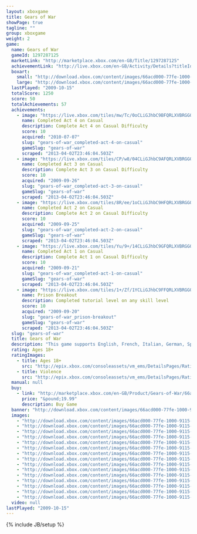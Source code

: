 ```yaml
---
layout: xboxgame
title: Gears of War
showPage: true
tagline: ""
group: xboxgame
weight: 2
game: 
  name: Gears of War
  gameId: 1297287125
  marketLink: "http://marketplace.xbox.com/en-GB/Title/1297287125"
  achievementLink: "http://live.xbox.com/en-GB/Activity/Details?titleId=1297287125"
  boxart: 
    small: "http://download.xbox.com/content/images/66acd000-77fe-1000-9115-d8024d5307d5/2057/boxartsm.jpg"
    large: "http://download.xbox.com/content/images/66acd000-77fe-1000-9115-d8024d5307d5/2057/boxartlg.jpg"
  lastPlayed: "2009-10-15"
  totalScore: 1250
  score: 50
  totalAchievements: 57
  achievements: 
    - image: "https://live.xbox.com/tiles/mw/Tc/0oCLiGJhbC9BFQRLXVBRGGQ1L2FjaC8wLzUAAAAA5+fn-fMEgA==.jpg"
      name: Completed Act 4 on Casual
      description: Complete Act 4 on Casual Difficulty
      score: 10
      acquired: "2010-07-07"
      slug: "gears-of-war_completed-act-4-on-casual"
      gameSlug: "gears-of-war"
      scraped: "2013-04-02T23:46:04.503Z"
    - image: "https://live.xbox.com/tiles/CP/w8/04CLiGJhbC9AFQRLXVBRGGQ1L2FjaC8wLzQAAAAA5+fn-BP8Ew==.jpg"
      name: Completed Act 3 on Casual
      description: Complete Act 3 on Casual Difficulty
      score: 10
      acquired: "2009-09-26"
      slug: "gears-of-war_completed-act-3-on-casual"
      gameSlug: "gears-of-war"
      scraped: "2013-04-02T23:46:04.503Z"
    - image: "https://live.xbox.com/tiles/8R/ee/1oCLiGJhbC9HFQRLXVBRGGQ1L2FjaC8wLzMAAAAA5+fn+bEX6g==.jpg"
      name: Completed Act 2 on Casual
      description: Complete Act 2 on Casual Difficulty
      score: 10
      acquired: "2009-09-25"
      slug: "gears-of-war_completed-act-2-on-casual"
      gameSlug: "gears-of-war"
      scraped: "2013-04-02T23:46:04.503Z"
    - image: "https://live.xbox.com/tiles/Yu/9+/14CLiGJhbC9GFQRLXVBRGGQ1L2FjaC8wLzIAAAAA5+fn+FHveQ==.jpg"
      name: Completed Act 1 on Casual
      description: Complete Act 1 on Casual Difficulty
      score: 10
      acquired: "2009-09-21"
      slug: "gears-of-war_completed-act-1-on-casual"
      gameSlug: "gears-of-war"
      scraped: "2013-04-02T23:46:04.503Z"
    - image: "https://live.xbox.com/tiles/1+/Zf/1YCLiGJhbC9FFQRLXVBRGGQ1L2FjaC8wLzEAAAAA5+fn+nDmzA==.jpg"
      name: Prison Breakout
      description: Completed tutorial level on any skill level
      score: 10
      acquired: "2009-09-20"
      slug: "gears-of-war_prison-breakout"
      gameSlug: "gears-of-war"
      scraped: "2013-04-02T23:46:04.503Z"
  slug: "gears-of-war"
  title: Gears of War
  description: "This game supports English, French, Italian, German, Spanish, and Chinese. Download the manual for this game by locating the game on http://marketplace.xbox.com and selecting &ldquo;See Game Manual&quot;. A Nightmare from Below. A Hero from Within.                    The planet lies in ruin - cities crumbling, Man&rsquo;s greatest works fallen. Humanity is cornered, nowhere to run. The Locust Horde has risen, and they won&rsquo;t stop coming. They won&rsquo;t stop killing.                    The Coalition is desperate for soldiers. The sick, the wounded, the imprisoned are all that remain. An inmate named Marcus Fenix, once left to die, is now charged with keeping humanity alive. He can take comfort in but one fact: The human race isn&rsquo;t extinct. Yet.                    Features                    - &ldquo;Take cover and return fire!&rdquo; with the intuitive one - button cover system to blind fire, evade, flank, and ultimately destroy the nightmarish Locust Horde.                    - Lead your ragtag squad as Marcus Fenix, or recruit a friend to play squadmate Dominic Santiago and complete the full cinematic campaign cooperatively - online or off.                    - Dominate online in Human vs. Locust squad - based multiplayer. There are no refunds for this item. For more information, see www.xbox.com/live/accounts."
  rating: Ages 18+
  ratingImages: 
    - title: Ages 18+
      src: "http://epix.xbox.com/consoleassets/vm_ems/DetailsPages/RatingSystemID/14/default/Values/14005.png"
    - title: Violence
      src: "http://epix.xbox.com/consoleassets/vm_ems/DetailsPages/RatingSystemID/14/default/Descriptors/14005.png"
  manual: null
  buy: 
    - link: "http://marketplace.xbox.com/en-GB/Product/Gears-of-War/66acd000-77fe-1000-9115-d8024d5307d5?purchase=1&amp;DownloadType=Game"
      price: "&pound;19.99"
      description: Buy Game
  banner: "http://download.xbox.com/content/images/66acd000-77fe-1000-9115-d8024d5307d5/1033/banner.png"
  images: 
    - "http://download.xbox.com/content/images/66acd000-77fe-1000-9115-d8024d5307d5/1033/screenlg1.jpg"
    - "http://download.xbox.com/content/images/66acd000-77fe-1000-9115-d8024d5307d5/1033/screenlg2.jpg"
    - "http://download.xbox.com/content/images/66acd000-77fe-1000-9115-d8024d5307d5/1033/screenlg3.jpg"
    - "http://download.xbox.com/content/images/66acd000-77fe-1000-9115-d8024d5307d5/1033/screenlg4.jpg"
    - "http://download.xbox.com/content/images/66acd000-77fe-1000-9115-d8024d5307d5/1033/screenlg5.jpg"
    - "http://download.xbox.com/content/images/66acd000-77fe-1000-9115-d8024d5307d5/1033/screenlg6.jpg"
    - "http://download.xbox.com/content/images/66acd000-77fe-1000-9115-d8024d5307d5/1033/screenlg7.jpg"
    - "http://download.xbox.com/content/images/66acd000-77fe-1000-9115-d8024d5307d5/1033/screenlg8.jpg"
    - "http://download.xbox.com/content/images/66acd000-77fe-1000-9115-d8024d5307d5/1033/screenlg9.jpg"
    - "http://download.xbox.com/content/images/66acd000-77fe-1000-9115-d8024d5307d5/1033/screenlg10.jpg"
    - "http://download.xbox.com/content/images/66acd000-77fe-1000-9115-d8024d5307d5/1033/screenlg11.jpg"
    - "http://download.xbox.com/content/images/66acd000-77fe-1000-9115-d8024d5307d5/1033/screenlg12.jpg"
    - "http://download.xbox.com/content/images/66acd000-77fe-1000-9115-d8024d5307d5/1033/screenlg13.jpg"
    - "http://download.xbox.com/content/images/66acd000-77fe-1000-9115-d8024d5307d5/1033/screenlg14.jpg"
    - "http://download.xbox.com/content/images/66acd000-77fe-1000-9115-d8024d5307d5/1033/screenlg15.jpg"
  video: null
lastPlayed: "2009-10-15"
---
```

{% include JB/setup %}